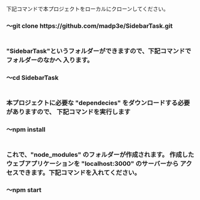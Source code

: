 

下記コマンドで本プロジェクトをローカルにクローンしてください。
<h3>～git clone https://github.com/madp3e/SidebarTask.git<h3>
<br>
"SidebarTask"というフォルダーができますので、下記コマンドでフォルダーのなかへ
入ります。
<h3>～cd SidebarTask<h3>
<br>
本プロジェクトに必要な "dependecies" をダウンロードする必要がありますので、
下記コマンドを実行します
<h3>～npm install <h3>
<br>
これで、"node_modules" のフォルダーが作成されます。
作成したウェブアプリケーションを "localhost:3000" のサーバーから
アクセスできます。下記コマンドを入れてください。
<h3>～npm start<h3>


